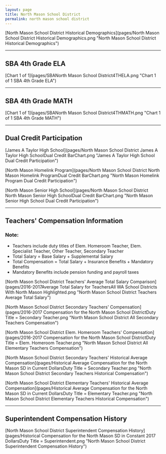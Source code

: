 ```yaml
---
layout: page
title: North Mason School District
permalink: north mason school district
---
```



[North Mason School District Historical Demographics](pages/North Mason School District Historical Demographics.png "North Mason School District Historical Demographics")

___

## SBA 4th Grade ELA

[Chart 1 of 1](pages/SBANorth Mason School District4THELA.png "Chart 1 of 1 SBA 4th Grade ELA")


___

## SBA 4th Grade MATH

[Chart 1 of 1](pages/SBANorth Mason School District4THMATH.png "Chart 1 of 1 SBA 4th Grade MATH")


___

## Dual Credit Participation

[James A Taylor High School](pages/North Mason School District James A Taylor High SchoolDual Credit BarChart.png "James A Taylor High School Dual Credit Participation")

[North Mason Homelink Program](pages/North Mason School District North Mason Homelink ProgramDual Credit BarChart.png "North Mason Homelink Program Dual Credit Participation")

[North Mason Senior High School](pages/North Mason School District North Mason Senior High SchoolDual Credit BarChart.png "North Mason Senior High School Dual Credit Participation")


___

## Teachers' Compensation Information
### Note:
- Teachers include duty titles of Elem. Homeroom Teacher, Elem. Specialist Teacher, Other Teacher, Secondary Teacher
- Total Salary = Base Salary + Supplemental Salary
- Total Compensation = Total Salary + Insurance Benefits + Mandatory Benefits
- Mandatory Benefits include pension funding and payroll taxes

[North Mason School District Teachers' Average Total Salary Comparison](pages/2016-2017Average Total Salary for TeachersAll WA School Districts With North Mason Highlighted.png "North Mason School District Teachers Average Total Salary")

[North Mason School District Secondary Teachers' Compensation](pages/2016-2017 Compensation for the North Mason School DistrictDuty Title = Secondary Teacher.png "North Mason School District All Secondary Teachers Compensation")

[North Mason School District Elem. Homeroom Teachers' Compensation](pages/2016-2017 Compensation for the North Mason School DistrictDuty Title = Elem. Homeroom Teacher.png "North Mason School District All Elementary Teachers Compensation")

[North Mason School District Secondary Teachers' Historical Average Compensation](pages/Historical Average Compensation for the North Mason SD in Current DollarsDuty Title = Secondary Teacher.png "North Mason School District Secondary Teachers Historical Compensation")

[North Mason School District Elementary Teachers' Historical Average Compensation](pages/Historical Average Compensation for the North Mason SD in Current DollarsDuty Title = Elementary Teacher.png "North Mason School District Elementary Teachers Historical Compensation")


___

## Superintendent Compensation History

[North Mason School District Superintendent Compensation History](pages/Historical Compensation for the North Mason SD in Constant 2017 DollarsDuty Title = Superintendent.png "North Mason School District Superintendent Compensation History")

